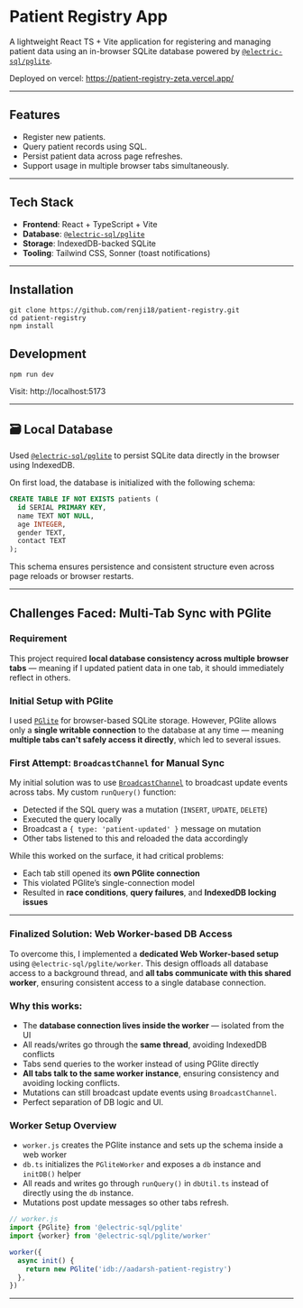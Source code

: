 # Patient Registry App

A lightweight React TS + Vite application for registering and managing patient data using an in-browser SQLite database powered by [`@electric-sql/pglite`](https://electric-sql.com/docs/pglite).

Deployed on vercel: https://patient-registry-zeta.vercel.app/

---

## Features

- Register new patients.
- Query patient records using SQL.
- Persist patient data across page refreshes.
- Support usage in multiple browser tabs simultaneously.

---

## Tech Stack

- **Frontend**: React + TypeScript + Vite
- **Database**: [`@electric-sql/pglite`](https://electric-sql.com/docs/pglite)
- **Storage**: IndexedDB-backed SQLite
- **Tooling**: Tailwind CSS, Sonner (toast notifications)

---

## Installation

```code
git clone https://github.com/renji18/patient-registry.git
cd patient-registry
npm install
```

## Development

```code
npm run dev
```

Visit: http://localhost:5173

---

## 🗃️ Local Database

Used [`@electric-sql/pglite`](https://electric-sql.com/docs/pglite) to persist SQLite data directly in the browser using IndexedDB.

On first load, the database is initialized with the following schema:

```sql
CREATE TABLE IF NOT EXISTS patients (
  id SERIAL PRIMARY KEY,
  name TEXT NOT NULL,
  age INTEGER,
  gender TEXT,
  contact TEXT
);
```

This schema ensures persistence and consistent structure even across page reloads or browser restarts.

---

## Challenges Faced: Multi-Tab Sync with PGlite

### Requirement

This project required **local database consistency across multiple browser tabs** — meaning if I updated patient data in one tab, it should immediately reflect in others.

###  Initial Setup with PGlite

I used [`PGlite`](https://electric-sql.com/docs/usage/pglite) for browser-based SQLite storage. However, PGlite allows only a **single writable connection** to the database at any time — meaning **multiple tabs can't safely access it directly**, which led to several issues.


### First Attempt: `BroadcastChannel` for Manual Sync

My initial solution was to use [`BroadcastChannel`](https://developer.mozilla.org/en-US/docs/Web/API/BroadcastChannel) to broadcast update events across tabs. My custom `runQuery()` function:

- Detected if the SQL query was a mutation (`INSERT`, `UPDATE`, `DELETE`)
- Executed the query locally
- Broadcast a `{ type: 'patient-updated' }` message on mutation
- Other tabs listened to this and reloaded the data accordingly

While this worked on the surface, it had critical problems:
- Each tab still opened its **own PGlite connection**
- This violated PGlite’s single-connection model
- Resulted in **race conditions**, **query failures**, and **IndexedDB locking issues**

---

###  Finalized Solution: Web Worker-based DB Access

To overcome this, I implemented a **dedicated Web Worker-based setup** using `@electric-sql/pglite/worker`. This design offloads all database access to a background thread, and **all tabs communicate with this shared worker**, ensuring consistent access to a single database connection.

### Why this works:
- The **database connection lives inside the worker** — isolated from the UI
- All reads/writes go through the **same thread**, avoiding IndexedDB conflicts
- Tabs send queries to the worker instead of using PGlite directly
- **All tabs talk to the same worker instance**, ensuring consistency and avoiding locking conflicts.
- Mutations can still broadcast update events using `BroadcastChannel`.
- Perfect separation of DB logic and UI.

###  Worker Setup Overview

- `worker.js` creates the PGlite instance and sets up the schema inside a web worker
- `db.ts` initializes the `PGliteWorker` and exposes a `db` instance and `initDB()` helper
- All reads and writes go through `runQuery()` in `dbUtil.ts` instead of directly using the `db` instance.
- Mutations post update messages so other tabs refresh.

```ts
// worker.js
import {PGlite} from '@electric-sql/pglite'
import {worker} from '@electric-sql/pglite/worker'

worker({
  async init() {
    return new PGlite('idb://aadarsh-patient-registry')
  },
})
```

---